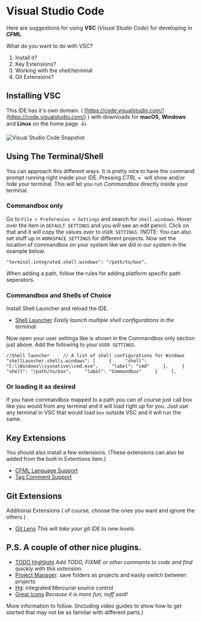 # Visual Studio Code

Here are suggestions for using **VSC** \(_Visual Studio Code_\) for developing in **CFML**.

What do you want to do with VSC?

1. Install it?
2. Key Extensions?
3. Working with the shell/terminal
4. Git Extensions?

## Installing VSC

This IDE has it's own domain. \( [https://code.visualstudio.com/](https://code.visualstudio.com/) \) with downloads for **macOS**, **Windows** and **Linux** on the home page. :+1:

![Visual Studio Code Snapshot](https://code.visualstudio.com/home/home-screenshot-win-lg.png)

## Using The Terminal/Shell

You can approach this different ways. It is pretty nice to have the command prompt running right inside your IDE. Pressing _CTRL +\`_ will show and/or hide your terminal. This will let you run _Commandbox_ directly inside your terminal.

### Commandbox only

Go to `File > Preferences > Settings` and search for `shell.windows`. Hover over the item in `DEFAULT SETTINGS` and you will see an edit pencil. Click on that and it will copy the values over to `USER SETTINGS`. \(NOTE: You can also set stuff up in `WORKSPACE SETTINGS` for different projects. Now set the location of commandbox on your system like we did in our system in the example below.

`"terminal.integrated.shell.windows": "/path/to/box",`

When adding a path, follow the rules for adding platform specific path seperators.

### Commandbox and Shells of Choice

Install Shell Launcher and reload the IDE.

* [Shell Launcher](https://marketplace.visualstudio.com/items?itemName=Tyriar.shell-launcher) _Easily launch multiple shell configurations in the terminal._

Now open your user settings like is shown in the Commandbox only section just above. Add the following to your `USER SETTINGS`.

`//Shell launcher    
// A list of shell configurations for Windows    
"shellLauncher.shells.windows": [    
{    
"shell": "C:\\Windows\\sysnative\\cmd.exe",    
"label": "cmd"    
},    
{    
"shell": "/path/to/box",    
"label": "Commandbox"    
}    
],`

### Or loading it as desired

If you have commandbox mapped to a path you can of course just call box like you would from any terminal and it will load right up for you. Just use any terminal in VSC that would load `box` outside VSC and it will run the same.

## Key Extensions

You should also install a few extensions. \(These extensions can also be added from the built in Extentions item.\)

* [CFML Language Support](https://marketplace.visualstudio.com/items?itemName=ilich8086.ColdFusion)
* [Tag Comment Support](https://marketplace.visualstudio.com/items?itemName=trst.cfml-comment-tags)

## Git Extensions

Additional Extensions \( of course, choose the ones you want and ignore the others \)

* [Git Lens](https://marketplace.visualstudio.com/items?itemName=eamodio.gitlens) _This will take your git IDE to new levels._

## P.S. A couple of other nice plugins.

* [TODO Highlight](https://marketplace.visualstudio.com/items?itemName=wayou.vscode-todo-highlight) _Add TODO, FIXME or other comments to code and find quickly with this extension._
* [Project Manager](https://marketplace.visualstudio.com/items?itemName=alefragnani.project-manager): save folders as projects and easily switch between projects
* [Hg](https://marketplace.visualstudio.com/items?itemName=mrcrowl.hg): integrated Mercurial source control
* [Great Icons](https://marketplace.visualstudio.com/items?itemName=emmanuelbeziat.vscode-great-icons) _Because it is more fun, nuff said!_

More information to follow. \(Including video guides to show how to get started that may not be as familiar with different parts.\)

